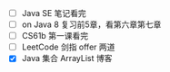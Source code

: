 
* [ ] Java SE 笔记看完
* [ ] on Java 8 复习前5章，看第六章第七章
* [ ] CS61b 第一课看完
* [ ] LeetCode 剑指 offer 两道
* [x] Java 集合 ArrayList 博客